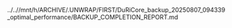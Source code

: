 ../..//mnt/h/ARCHIVE/.UNWRAP/FIRST/DuRiCore_backup_20250807_094339_optimal_performance/BACKUP_COMPLETION_REPORT.md